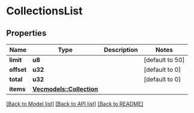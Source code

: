 # CollectionsList

## Properties
Name | Type | Description | Notes
------------ | ------------- | ------------- | -------------
**limit** | **u8** |  | [default to 50]
**offset** | **u32** |  | [default to 0]
**total** | **u32** |  | [default to 0]
**items** | [**Vec<models::Collection>**](Collection.md) |  | 

[[Back to Model list]](../README.md#documentation-for-models) [[Back to API list]](../README.md#documentation-for-api-endpoints) [[Back to README]](../README.md)


